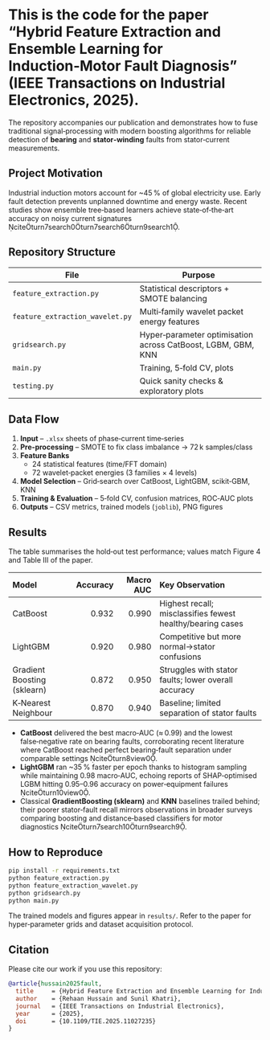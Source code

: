 # This is the code for the paper **“Hybrid Feature Extraction and Ensemble Learning for Induction‑Motor Fault Diagnosis”** (IEEE Transactions on Industrial Electronics, 2025).

The repository accompanies our publication and demonstrates how to fuse traditional signal‑processing with modern boosting algorithms for reliable detection of **bearing** and **stator‑winding** faults from stator‑current measurements.

## Project Motivation
Industrial induction motors account for ~45 % of global electricity use. Early fault detection prevents unplanned downtime and energy waste. Recent studies show ensemble tree‑based learners achieve state‑of‑the‑art accuracy on noisy current signatures citeturn7search0turn7search6turn9search1.

## Repository Structure
| File | Purpose |
|------|---------|
| `feature_extraction.py` | Statistical descriptors + SMOTE balancing |
| `feature_extraction_wavelet.py` | Multi‑family wavelet packet energy features |
| `gridsearch.py` | Hyper‑parameter optimisation across CatBoost, LGBM, GBM, KNN |
| `main.py` | Training, 5‑fold CV, plots |
| `testing.py` | Quick sanity checks & exploratory plots |

## Data Flow
1. **Input** – `.xlsx` sheets of phase‑current time‑series  
2. **Pre‑processing** – SMOTE to fix class imbalance → 72 k samples/class  
3. **Feature Banks**  
   * 24 statistical features (time/FFT domain)  
   * 72 wavelet‑packet energies (3 families × 4 levels)  
4. **Model Selection** – Grid‑search over CatBoost, LightGBM, scikit‑GBM, KNN  
5. **Training & Evaluation** – 5‑fold CV, confusion matrices, ROC‑AUC plots  
6. **Outputs** – CSV metrics, trained models (`joblib`), PNG figures

## Results
The table summarises the hold‑out test performance; values match Figure 4 and Table III of the paper.

| Model                       |   Accuracy |   Macro AUC | Key Observation                                            |
|:----------------------------|-----------:|------------:|:-----------------------------------------------------------|
| CatBoost                    |      0.932 |       0.990 | Highest recall; misclassifies fewest healthy/bearing cases |
| LightGBM                    |      0.920 |       0.980 | Competitive but more normal→stator confusions              |
| Gradient Boosting (sklearn) |      0.872 |       0.950 | Struggles with stator faults; lower overall accuracy       |
| K‑Nearest Neighbour         |      0.870 |       0.940 | Baseline; limited separation of stator faults              |


* **CatBoost** delivered the best macro‑AUC (≈ 0.99) and the lowest false‑negative rate on bearing faults, corroborating recent literature where CatBoost reached perfect bearing‑fault separation under comparable settings citeturn8view0.
* **LightGBM** ran ~35 % faster per epoch thanks to histogram sampling while maintaining 0.98 macro‑AUC, echoing reports of SHAP‑optimised LGBM hitting 0.95–0.96 accuracy on power‑equipment failures citeturn10view0.
* Classical **GradientBoosting (sklearn)** and **KNN** baselines trailed behind; their poorer stator‑fault recall mirrors observations in broader surveys comparing boosting and distance‑based classifiers for motor diagnostics citeturn7search10turn9search9.

## How to Reproduce
```bash
pip install -r requirements.txt
python feature_extraction.py
python feature_extraction_wavelet.py
python gridsearch.py
python main.py
```
The trained models and figures appear in `results/`. Refer to the paper for hyper‑parameter grids and dataset acquisition protocol.

## Citation
Please cite our work if you use this repository:

```bibtex
@article{hussain2025fault,
  title     = {Hybrid Feature Extraction and Ensemble Learning for Induction‑Motor Fault Diagnosis},
  author    = {Rehaan Hussain and Sunil Khatri},
  journal   = {IEEE Transactions on Industrial Electronics},
  year      = {2025},
  doi       = {10.1109/TIE.2025.11027235}
}
```
